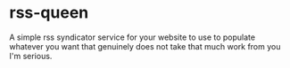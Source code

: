# rss-queen
A simple rss syndicator service for your website to use to populate whatever you want that genuinely does not take that much work from you I'm serious.